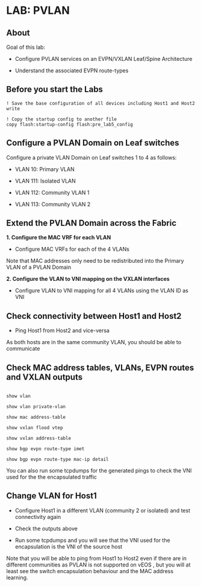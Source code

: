 # LAB: PVLAN

## About

Goal of this lab:

- Configure PVLAN services on an EVPN/VXLAN Leaf/Spine Architecture

- Understand the associated EVPN route-types

## Before you start the Labs


```cli
! Save the base configuration of all devices including Host1 and Host2
write

! Copy the startup config to another file
copy flash:startup-config flash:pre_lab5_config
```

## Configure a PVLAN Domain on Leaf switches

Configure a private VLAN Domain on Leaf switches 1 to 4 as follows:

- VLAN 10: Primary VLAN

- VLAN 111: Isolated VLAN

- VLAN 112: Community VLAN 1

- VLAN 113: Community VLAN 2

## Extend the PVLAN Domain across the Fabric

__1. Configure the MAC VRF for each VLAN__

- Configure MAC VRFs for each of the 4 VLANs

Note that MAC addresses only need to be redistributed into the Primary VLAN of a PVLAN Domain

__2. Configure the VLAN to VNI mapping on the VXLAN interfaces__

- Configure VLAN to VNI mapping for all 4 VLANs using the VLAN ID as VNI

## Check connectivity between Host1 and Host2

- Ping Host1 from Host2 and vice-versa

As both hosts are in the same community VLAN, you should be able to communicate

## Check MAC address tables, VLANs, EVPN routes and VXLAN outputs

```cli

show vlan

show vlan private-vlan

show mac address-table

show vxlan flood vtep

show vxlan address-table

show bgp evpn route-type imet

show bgp evpn route-type mac-ip detail

```

You can also run some tcpdumps for the generated pings to check the VNI used for the the encapsulated traffic


## Change VLAN for Host1

- Configure Host1 in a different VLAN (community 2 or isolated) and test connectivity again

- Check the outputs above

- Run some tcpdumps and you will see that the VNI used for the encapsulation is the VNI of the source host

Note that you will be able to ping from Host1 to Host2 even if there are in different communities as PVLAN is not supported on vEOS , but you will at least see the switch encapsulation behaviour and the MAC address learning.
